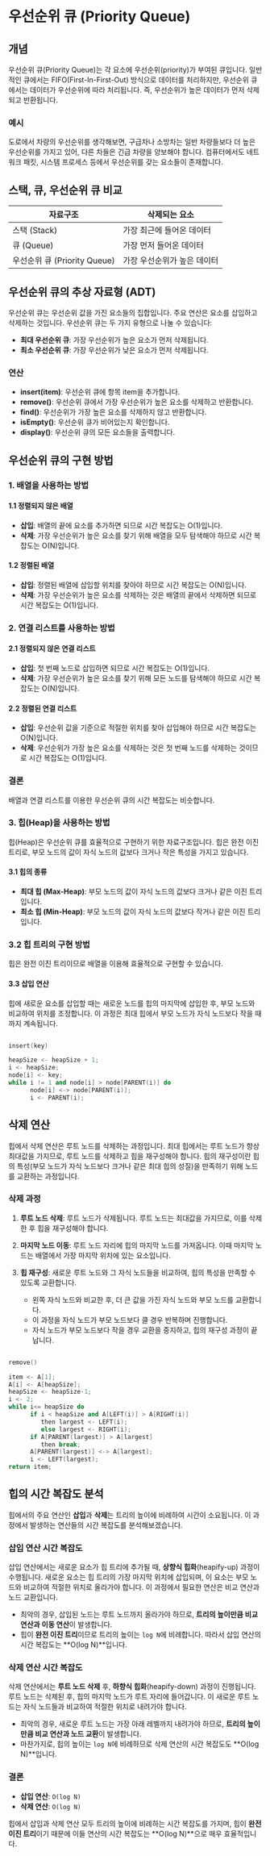# 우선순위 큐 (Priority Queue)

## 개념
우선순위 큐(Priority Queue)는 각 요소에 우선순위(priority)가 부여된 큐입니다. 일반적인 큐에서는 FIFO(First-In-First-Out) 방식으로 데이터를 처리하지만, 우선순위 큐에서는 데이터가 우선순위에 따라 처리됩니다. 즉, 우선순위가 높은 데이터가 먼저 삭제되고 반환됩니다.

### 예시
도로에서 차량의 우선순위를 생각해보면, 구급차나 소방차는 일반 차량들보다 더 높은 우선순위를 가지고 있어, 다른 차들은 긴급 차량을 양보해야 합니다. 컴퓨터에서도 네트워크 패킷, 시스템 프로세스 등에서 우선순위를 갖는 요소들이 존재합니다.

## 스택, 큐, 우선순위 큐 비교

| 자료구조        | 삭제되는 요소               |
|-----------------|----------------------------|
| 스택 (Stack)    | 가장 최근에 들어온 데이터  |
| 큐 (Queue)      | 가장 먼저 들어온 데이터    |
| 우선순위 큐 (Priority Queue) | 가장 우선순위가 높은 데이터  |

## 우선순위 큐의 추상 자료형 (ADT)

우선순위 큐는 우선순위 값을 가진 요소들의 집합입니다. 주요 연산은 요소를 삽입하고 삭제하는 것입니다. 우선순위 큐는 두 가지 유형으로 나눌 수 있습니다:

- **최대 우선순위 큐**: 가장 우선순위가 높은 요소가 먼저 삭제됩니다.
- **최소 우선순위 큐**: 가장 우선순위가 낮은 요소가 먼저 삭제됩니다.

### 연산
- **insert(item)**: 우선순위 큐에 항목 item을 추가합니다.
- **remove()**: 우선순위 큐에서 가장 우선순위가 높은 요소를 삭제하고 반환합니다.
- **find()**: 우선순위가 가장 높은 요소를 삭제하지 않고 반환합니다.
- **isEmpty()**: 우선순위 큐가 비어있는지 확인합니다.
- **display()**: 우선순위 큐의 모든 요소들을 출력합니다.

## 우선순위 큐의 구현 방법

### 1. 배열을 사용하는 방법

#### 1.1 정렬되지 않은 배열
- **삽입**: 배열의 끝에 요소를 추가하면 되므로 시간 복잡도는 O(1)입니다.
- **삭제**: 가장 우선순위가 높은 요소를 찾기 위해 배열을 모두 탐색해야 하므로 시간 복잡도는 O(N)입니다.

#### 1.2 정렬된 배열
- **삽입**: 정렬된 배열에 삽입할 위치를 찾아야 하므로 시간 복잡도는 O(N)입니다.
- **삭제**: 가장 우선순위가 높은 요소를 삭제하는 것은 배열의 끝에서 삭제하면 되므로 시간 복잡도는 O(1)입니다.

### 2. 연결 리스트를 사용하는 방법

#### 2.1 정렬되지 않은 연결 리스트
- **삽입**: 첫 번째 노드로 삽입하면 되므로 시간 복잡도는 O(1)입니다.
- **삭제**: 가장 우선순위가 높은 요소를 찾기 위해 모든 노드를 탐색해야 하므로 시간 복잡도는 O(N)입니다.

#### 2.2 정렬된 연결 리스트
- **삽입**: 우선순위 값을 기준으로 적절한 위치를 찾아 삽입해야 하므로 시간 복잡도는 O(N)입니다.
- **삭제**: 우선순위가 가장 높은 요소를 삭제하는 것은 첫 번째 노드를 삭제하는 것이므로 시간 복잡도는 O(1)입니다.

### 결론
배열과 연결 리스트를 이용한 우선순위 큐의 시간 복잡도는 비슷합니다.

### 3. 힙(Heap)을 사용하는 방법

힙(Heap)은 우선순위 큐를 효율적으로 구현하기 위한 자료구조입니다. 힙은 완전 이진 트리로, 부모 노드의 값이 자식 노드의 값보다 크거나 작은 특성을 가지고 있습니다.

#### 3.1 힙의 종류
- **최대 힙 (Max-Heap)**: 부모 노드의 값이 자식 노드의 값보다 크거나 같은 이진 트리입니다.
- **최소 힙 (Min-Heap)**: 부모 노드의 값이 자식 노드의 값보다 작거나 같은 이진 트리입니다.

### 3.2 힙 트리의 구현 방법

힙은 완전 이진 트리이므로 배열을 이용해 효율적으로 구현할 수 있습니다.

#### 3.3 삽입 연산

힙에 새로운 요소를 삽입할 때는 새로운 노드를 힙의 마지막에 삽입한 후, 부모 노드와 비교하여 위치를 조정합니다. 이 과정은 최대 힙에서 부모 노드가 자식 노드보다 작을 때까지 계속됩니다.

```cpp

insert(key)

heapSize <- heapSize + 1;
i <- heapSize;
node[i] <- key;
while i != 1 and node[i] > node[PARENT(i)] do
      node[i] <-> node[PARENT(i)];
      i <- PARENT(i);
```
## 삭제 연산

힙에서 삭제 연산은 루트 노드를 삭제하는 과정입니다. 최대 힙에서는 루트 노드가 항상 최대값을 가지므로, 루트 노드를 삭제하고 힙을 재구성해야 합니다. 힙의 재구성이란 힙의 특성(부모 노드가 자식 노드보다 크거나 같은 최대 힙의 성질)을 만족하기 위해 노드를 교환하는 과정입니다.

### 삭제 과정

1. **루트 노드 삭제**: 루트 노드가 삭제됩니다. 루트 노드는 최대값을 가지므로, 이를 삭제한 후 힙을 재구성해야 합니다.
   
2. **마지막 노드 이동**: 루트 노드 자리에 힙의 마지막 노드를 가져옵니다. 이때 마지막 노드는 배열에서 가장 마지막 위치에 있는 요소입니다.

3. **힙 재구성**: 새로운 루트 노드와 그 자식 노드들을 비교하여, 힙의 특성을 만족할 수 있도록 교환합니다. 
    - 왼쪽 자식 노드와 비교한 후, 더 큰 값을 가진 자식 노드와 부모 노드를 교환합니다.
    - 이 과정을 자식 노드가 부모 노드보다 클 경우 반복하며 진행합니다.
    - 자식 노드가 부모 노드보다 작을 경우 교환을 중지하고, 힙의 재구성 과정이 끝납니다.


```cpp

remove()

item <- A[1];
A[i] <- A[heapSize];
heapSize <- heapSize-1;
i <- 2;
while i<= heapSize do
      if i < heapSize and A[LEFT(i)] > A[RIGHT(i)]
         then largest <- LEFT(i);
         else largest <- RIGHT(i);
      if A[PARENT(largest)] > A[largest]
         then break;
      A[PARENT(largest)] <-> A[largest];
      i <- LEFT(largest);
return item;
```


## 힙의 시간 복잡도 분석

힙에서의 주요 연산인 **삽입**과 **삭제**는 트리의 높이에 비례하여 시간이 소요됩니다. 이 과정에서 발생하는 연산들의 시간 복잡도를 분석해보겠습니다.

### 삽입 연산 시간 복잡도

삽입 연산에서는 새로운 요소가 힙 트리에 추가될 때, **상향식 힙화**(heapify-up) 과정이 수행됩니다. 새로운 요소는 힙 트리의 가장 마지막 위치에 삽입되며, 이 요소는 부모 노드와 비교하여 적절한 위치로 올라가야 합니다. 이 과정에서 필요한 연산은 비교 연산과 노드 교환입니다.

- 최악의 경우, 삽입된 노드는 루트 노드까지 올라가야 하므로, **트리의 높이만큼 비교 연산과 이동 연산**이 발생합니다.
- 힙이 **완전 이진 트리**이므로 트리의 높이는 `log N`에 비례합니다. 따라서 삽입 연산의 시간 복잡도는 **O(log N)**입니다.

### 삭제 연산 시간 복잡도

삭제 연산에서는 **루트 노드 삭제** 후, **하향식 힙화**(heapify-down) 과정이 진행됩니다. 루트 노드는 삭제된 후, 힙의 마지막 노드가 루트 자리에 들어갑니다. 이 새로운 루트 노드는 자식 노드들과 비교하여 적절한 위치로 내려가야 합니다.

- 최악의 경우, 새로운 루트 노드는 가장 아래 레벨까지 내려가야 하므로, **트리의 높이만큼 비교 연산과 노드 교환**이 발생합니다.
- 마찬가지로, 힙의 높이는 `log N`에 비례하므로 삭제 연산의 시간 복잡도도 **O(log N)**입니다.

### 결론

- **삽입 연산**: `O(log N)`
- **삭제 연산**: `O(log N)`

힙에서 삽입과 삭제 연산 모두 트리의 높이에 비례하는 시간 복잡도를 가지며, 힙이 **완전 이진 트리**이기 때문에 이들 연산의 시간 복잡도는 **O(log N)**으로 매우 효율적입니다.



      

